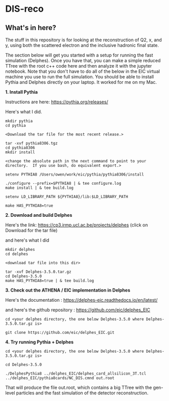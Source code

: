 # DIS-reco




## What's in here?

The stuff in this repository is for looking at the reconstruction of Q2, x, and y, using both the scattered electron and the inclusive
hadronic final state.


The section below will get you started with a setup for running the fast simulation (Delphes).  Once you have that, you can
make a simple reduced TTree with the root c++ code here and then analyze it with the jupyter notebook.  Note that you don't
have to do all of the below in the EIC virtual machine you use to run the full simulation.  You should be able to install
Pythia and Delphes directly on your laptop.  It worked for me on my Mac.



**1. Install Pythia**

Instructions are here: https://pythia.org/releases/

Here's what I did.

```
mkdir pythia
cd pythia

<Download the tar file for the most recent release.>

tar -xvf pythia8306.tgz
cd pythia8306
mkdir install

<change the absolute path in the next command to point to your directory.  If you use bash, do equivalent export.>

setenv PYTHIA8 /Users/owen/work/eic/pythia/pythia8306/install

./configure --prefix=$PYTHIA8 | & tee configure.log
make install | & tee build.log

setenv LD_LIBRARY_PATH ${PYTHIA8}/lib:$LD_LIBRARY_PATH

make HAS_PYTHIA8=true

```


**2. Download and build Delphes**

Here's the link:  https://cp3.irmp.ucl.ac.be/projects/delphes  (click on Download for the tar file)

and here's what I did

```
mkdir delphes
cd delphes

<download tar file into this dir>

tar -xvf Delphes-3.5.0.tar.gz
cd Delphes-3.5.0
make HAS_PYTHIA8=true | & tee build.log

```

**3. Check out the ATHENA / EIC implementation in Delphes**

Here's the documentation :  https://delphes-eic.readthedocs.io/en/latest/

and here's the github repository :  https://github.com/eic/delphes_EIC

```
cd <your delphes directory, the one below Delphes-3.5.0 where Delphes-3.5.0.tar.gz is>

git clone https://github.com/eic/delphes_EIC.git

```



**4.  Try running Pythia + Delphes**

```
cd <your delphes directory, the one below Delphes-3.5.0 where Delphes-3.5.0.tar.gz is>

cd Delphes-3.5.0

./DelphesPythia8 ../delphes_EIC/delphes_card_allsilicon_3T.tcl ../delphes_EIC/pythia8cards/NC_DIS.cmnd out.root

```

That will produce the file out.root, which contains a big TTree with the gen-level particles and the fast simulation
of the detector reconstruction.







